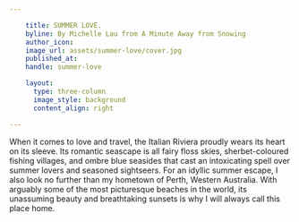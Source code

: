```yaml
---

    title: SUMMER LOVE.
    byline: By Michelle Lau from A Minute Away from Snowing
    author_icon:
    image_url: assets/summer-love/cover.jpg
    published_at:
    handle: summer-love

    layout:
      type: three-column
      image_style: background
      content_align: right

---
```


When it comes to love and travel, the Italian Riviera proudly wears its heart on its sleeve. Its romantic seascape is all fairy floss skies, sherbet-coloured fishing villages, and ombre blue seasides that cast an intoxicating spell over summer lovers and seasoned sightseers. For an idyllic summer escape, I also look no further than my hometown of Perth, Western Australia. With arguably some of the most picturesque beaches in the world, its unassuming beauty and breathtaking sunsets is why I will always call this place home.

